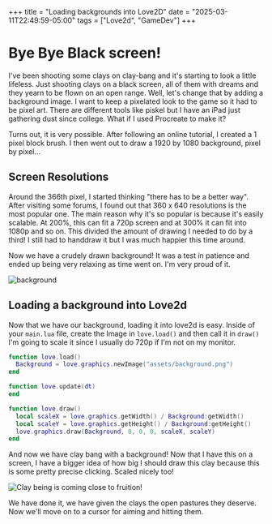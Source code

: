 +++
title = "Loading backgrounds into Love2D"
date = "2025-03-11T22:49:59-05:00"
tags = ["Love2d", "GameDev"]
+++

# Bye Bye Black screen!

I've been shooting some clays on clay-bang and it's starting to look a little lifeless. Just shooting clays on a black screen, all of them with dreams and they yearn to be flown on an open range. Well, let's change that by adding a background image. I want to keep a pixelated look to the game so it had to be pixel art. There are different tools like piskel but I have an iPad just gathering dust since college. What if I used Procreate to make it? 

Turns out, it is very possible. After following an online tutorial, I created a 1 pixel block brush. I then went out to draw a 1920 by 1080 background, pixel by pixel... 

## Screen Resolutions

Around the 366th pixel, I started thinking "there has to be a better way". After visiting some forums, I found out that 360 x 640 resolutions is the most popular one. The main reason why it's so popular is because it's easily scalable. At 200%, this can fit a 720p screen and at 300% it can fit into 1080p and so on. This divided the amount of drawing I needed to do by a third! I still had to handdraw it but I was much happier this time around. 

Now we have a crudely drawn background! It was a test in patience and ended up being very relaxing as time went on. I'm very proud of it. 

![background](/img/background.png)

## Loading a background into Love2d

Now that we have our background, loading it into love2d is easy. Inside of your `main.lua` file, create the Image in `love.load()` and then call it in `draw()` I'm going to scale it since I usually do 720p if I'm not on my monitor. 

```lua
function love.load()
  Background = love.graphics.newImage("assets/background.png")
end

function love.update(dt)
end

function love.draw()
  local scaleX = love.graphics.getWidth() / Background:getWidth()
  local scaleY = love.graphics.getHeight() / Background:getHeight()
  love.graphics.draw(Background, 0, 0, 0, scaleX, scaleY)
end
```

And now we have clay bang with a background! Now that I have this on a screen, I have a bigger idea of how big I should draw this clay because this is some pretty precise clicking. Scaled nicely too! 

![Clay being is coming close to fruition!](/img/newbackground.png)

We have done it, we have given the clays the open pastures they deserve. Now we'll move on to a cursor for aiming and hitting them. 
